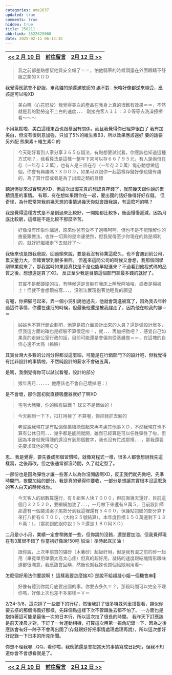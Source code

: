 ```yaml
---
categories: ame1637
updated: true
comments: true
hidden: true
title: 250211
abbrlink: 3522625060
date: 2025-02-11 06:13:35
---
```


| <a href="/ame1637/2800864946"><< 2 月 10 日</a> | <a href="javascript:void(0)" onclick="scrollToComments(event)">前往留言</a> | <a href="/ame1637/1224716190">  2月 12 日 >></a> |
| :---------------------------------------------: | :-------------------------------------------------------------------------: | :----------------------------: |

>我之前都差點想幫他買安全帽了＝＝，怕他騎車的時候頭露在外面眼睛不舒服之類的ＸＤＤ

我覺得應該會不舒服，畢竟貓的頭還滿敏感的
誒不對...米嚕好像都逆來順受，應該是可以啦XD

> 美白嗎（心花怒放）我覺得美白的產品在我身上真的很難有效果＝＝，不然就是我的勤勞追不上白的速度．．．
> 剛接完客人１１：３０等等去洗澡擦擦看～～～

不用氣餒啦，美白這種東西也跟基因有關係，而且我覺得你已經算很白了
我有加美白，但沒有很刻意加強，只加了5%的維生素B3，所以效果應該還好
要的話要另外配 熊果素＋維生素C 的

> 今天剛好看到人家分享３６５存錢法，有點想要試試看，你應該也知道這種方式吧？，我看算法是這樣一整年下來可以存６６７９５元，有人是兩倍在存（一年存１２萬），也有人是三倍在存（一年存２０萬）俺心動想做這個，你會有興趣嗎？ＸＤＤＤ，如果可以跟你一起這樣存錢好像也蠻有趣的，為了買什麼或者是為了出國之類的目標

聽過但從來沒實現過XD，但這次出國完真的想認真存錢了，就前幾天跟你說的累積資產的事情。
有耶，有在想如果跟你在一起，要出國的話好像得好好存錢。
但奇怪，為什麼常常我前幾天想的事情過幾天你就會跟我說，有這麼巧的嗎？

我是覺得這種方式是不是倒過來比較好，一開始都比較多，後面慢慢遞減，因為月底比較窮，這樣是不是比較不那麼辛苦。

> 好像沒有印象你講過，原來你爸有受不了過嗎呵呵，但也不是不能理解你的擔憂跟做法，也許一切真的是命運使然，但我覺得至少你現在的路是順利的，就好好繼續走下去就好了～

我後來也是跟我爸說，回過頭來說，要是我沒有待業這麼久，也不會遇到前公司，累又壓力大，但確實學到很多東西。
但進來這間公司的時候又會想，我那個同學剛畢業就來了，那我當時如果認真找是不是也能早點進來？不過看到他程式碼的品質之後，想想還是算了XD。
反正至少我是目前這個部門拿最多錢的就好了。

> 其實不是都硬硬的拉，有時候還是會躺在我床上睡覺阿哈哈，或者是棉被上！但就不會想鑽被窩．．．，沒辦法實現抱著他睡覺的願望

有喔，你把腳弓起來，弄一個小洞引誘他過去，他就會窩進被窩了，因為我去年幹過這件事情，你還在達冠的時候，但最後他還是被我趕走了，因為他在咬我的腳＝＝

> 姊姊也不算行銷企劃吧，他算是把介面設計出來的人員？還是偏設計居多，但我這方面的確也是經驗不算很足啦！，就．．．再加把勁吧？，感覺自己如果真的走辦公室行政的話，目前可能還是會偏向從基層做＝＝，在這塊的自信心還不太高（摀臉）

其實台灣大多數的公司分得都沒這麼細，可能是在行銷部門下的設計吧，但我覺得有扛非設計的事情啦，不然純設計的薪水不會破五萬，

是嗎，我倒覺得你可以試試看喔，設計的部分

> 猴年馬月．．．．．．他應該也不會自己壞掉吧：）

是不會壞，那你當初就直接吸塵器就好了啊XD

>宅宅大豬豬，你的臉有磁鐵？
球又不是鐵做的！

>今天躺到一下下，扣打用掉了
不算喔，你把我抓去躺的

> 老實說我現在是有點偏像業績能做起來再考慮其他事ＸＤ，不然我現在也不算有公休日阿．．．幾乎都是能開就開，雖然已經算是可以任性彈性了啦，但因為本身就覺得賺的還沒有到那個數字，我也沒有忙成那樣．．．，那我還要先要求其他的嗎ＱＱ

恩... 我是覺得，要先養成那個習慣啦，就像寫程式一樣，很多人都會想說我先這樣寫，之後再改，但之後通常都沒時間，久了就定型了。

一部份也是因為彈性才讓一些客人以為你沒開店啊XD，反正我們就先做吧，先準時開門，夜間加給的部分，我是真的覺得你要收，一部分是想讓其實根本沒這麼急的客人白天的時候找你。

> 今天客人的組數算還行，有８組客人快７０００，但前面幾天還好，目前這個月３２５２０，要繼續加油了．．．，一月做下來還有９萬５，目前設計師那邊有一個裝潢案子尾款分到我這裡還有５４００，保護貼包膜的部分算下來打八折有６７００，（大約２５號結算），本年度目標１５０萬還剩下１３６萬：），（當初到底跟你說１５０還是１８０阿ＸＤ）

二月是小小月，業績一定會稍微差一些，但你說的沒錯，還是要加油，但我覺得現在有3萬很不錯了
你當初好像說150吧
加油！準時起床加油！

>跟你說，上次年前買的貓砂（木薯砂）超級好用，但是我有混之前的砂一起用（畢竟單用單價太高太心疼）但真的超好用，凝結的速度跟結塊情形跟味道都很滿意，我應該會回購，然後也幫我姊也買個給她用用看～

怎麼個好用法你要說啊！ 這樣我要怎麼接XD
是說不給超凝小姐一個機會麻🥹

>好像有聽到你說月底要出國的事，你要去多久ㄚ？，那段時間可以完全不理你嗎，好像上次也差不多那樣＝Ｖ＝

2/24-3/8，這次排了一些鄉下的行程，然後我訂了很多特殊列車搭搭看，類似你要去搭的那個海風好那樣，先踩個點這樣下次不管跟誰去都不怕了。
一方面也是抱持著這可能是最後一次的日本行，所以這次拉了很長的時間。
我昨天下訂應該是前天凌晨才對，下訂了一台運動相機，打算這次用第一視角記錄一下，因為之後應該會有好一陣子不會再出國了(存錢跟好好把事情處理處理再說），所以這次想好好記錄一下日本的所見所聞。

你想不理我喔...QQ，看你啦，我應該還是會把當天的事情寫成日記吧，但我不知道你會不會想看就是了。

| <a href="/ame1637/2800864946"><< 2 月 10 日</a>  | <a href="javascript:void(0)" onclick="scrollToComments(event)">前往留言</a> | <a href="/ame1637/1224716190">  2月 12 日 >></a> |
| :---------------------------------------------: | :-------------------------------------------------------------------------: | :---------------------------: |

<script>
document.addEventListener('DOMContentLoaded', function() {
    window.scrollToComments = function(event) {
        event.preventDefault();
        document.getElementById('disqus_thread').scrollIntoView({
            behavior: 'smooth'
        });
    }

    window.scrollToTop = function(event) {
        event.preventDefault();
        window.scrollTo({
            top: 0,
            behavior: 'smooth'
        });
    }
});
</script>
